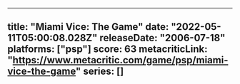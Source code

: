 
---
title: "Miami Vice: The Game"
date: "2022-05-11T05:00:08.028Z"
releaseDate: "2006-07-18"
platforms: ["psp"]
score: 63
metacriticLink: "https://www.metacritic.com/game/psp/miami-vice-the-game"
series: []
---
